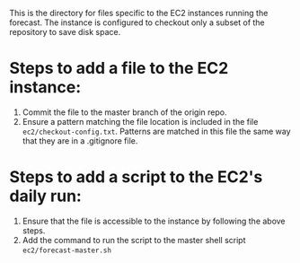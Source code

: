 This is the directory for files specific to the EC2 instances running the forecast. The instance is configured to checkout only a subset of the repository to save disk space.

# Steps to add a file to the EC2 instance: #
1. Commit the file to the master branch of the origin repo. 
2. Ensure a pattern matching the file location is included in the file ```ec2/checkout-config.txt```. Patterns are matched in this file the same way that they are in a .gitignore file.

# Steps to add a script to the EC2's daily run: #
1. Ensure that the file is accessible to the instance by following the above steps.
2. Add the command to run the script to the master shell script ```ec2/forecast-master.sh```
